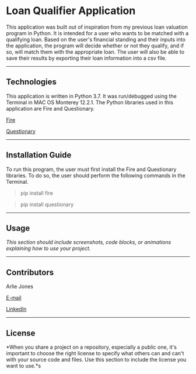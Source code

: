 # Loan Qualifier Application

This application was built out of inspiration from my previous loan valuation program in Python. It is intended for a user who wants to be matched with a qualifying loan. Based on the user's financial standing and their inputs into the application, the program will decide whether or not they qualify, and if so, will match them with the appropriate loan. The user will also be able to save their results by exporting their loan information into a csv file. 

---

## Technologies

This application is written in Python 3.7. It was run/debugged using the Terminal in MAC OS Monterey 12.2.1. The Python libraries used in this application are Fire and Questionary.

[Fire](https://google.github.io/python-fire/guide/)

[Questionary](https://questionary.readthedocs.io/en/stable/)

---

## Installation Guide

To run this program, the user must first install the Fire and Questionary libraries. To do so, the user should perform the following commands in the Terminal.

> pip install fire

> pip install questionary
---

## Usage

*This section should include screenshots, code blocks, or animations explaining how to use your project.*

---

## Contributors

Arlie Jones

[E-mail](arliejones98@gmail.com)

[LinkedIn](https://www.linkedin.com/in/arlie-jones-020092159/)

---

## License

*When you share a project on a repository, especially a public one, it's important to choose the right license to specify what others can and can't with your source code and files. Use this section to include the license you want to use.*s
